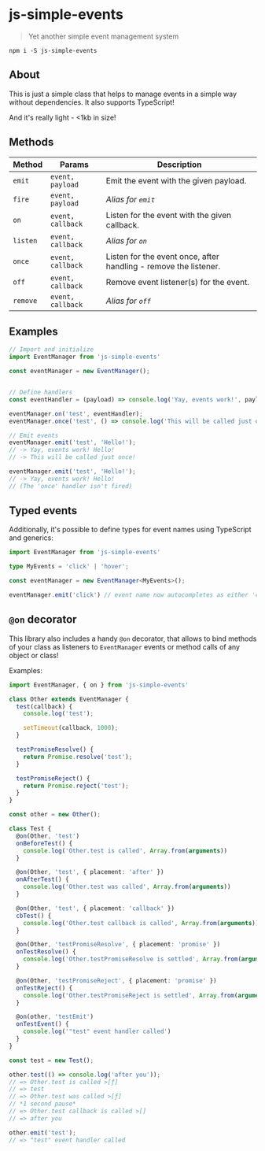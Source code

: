 # js-simple-events
> Yet another simple event management system

`npm i -S js-simple-events`

## About

This is just a simple class that helps to manage events in a simple way without dependencies. It also supports TypeScript!

And it's really light - <1kb in size!

## Methods

Method   | Params            | Description
-------- | ----------------- | ----------------------------------------------------------------
`emit`   | `event, payload`  | Emit the event with the given payload.
`fire`   | `event, payload`  | _Alias for `emit`_
`on`     | `event, callback` | Listen for the event with the given callback.
`listen` | `event, callback` | _Alias for `on`_
`once`   | `event, callback` | Listen for the event once, after handling - remove the listener.
`off`    | `event, callback` | Remove event listener(s) for the event.
`remove` | `event, callback` | _Alias for `off`_

## Examples

```js
// Import and initialize
import EventManager from 'js-simple-events'

const eventManager = new EventManager();


// Define handlers
const eventHandler = (payload) => console.log('Yay, events work!', payload);

eventManager.on('test', eventHandler);
eventManager.once('test', () => console.log('This will be called just once!'));

// Emit events
eventManager.emit('test', 'Hello!');
// -> Yay, events work! Hello!
// -> This will be called just once!

eventManager.emit('test', 'Hello!');
// -> Yay, events work! Hello!
// (The 'once' handler isn't fired)
```

## Typed events

Additionally, it's possible to define types for event names using TypeScript and generics:

```ts
import EventManager from 'js-simple-events'

type MyEvents = 'click' | 'hover';

const eventManager = new EventManager<MyEvents>();

eventManager.emit('click') // event name now autocompletes as either 'click' or 'hover'
```

## `@on` decorator

This library also includes a handy `@on` decorator, that allows to bind methods of your class as listeners to `EventManager` events or method calls of any object or class!

Examples:
```ts
import EventManager, { on } from 'js-simple-events'

class Other extends EventManager {
  test(callback) {
    console.log('test');

    setTimeout(callback, 1000);
  }

  testPromiseResolve() {
    return Promise.resolve('test');
  }

  testPromiseReject() {
    return Promise.reject('test');
  }
}

const other = new Other();

class Test {
  @on(Other, 'test')
  onBeforeTest() {
    console.log('Other.test is called', Array.from(arguments))
  }

  @on(Other, 'test', { placement: 'after' })
  onAfterTest() {
    console.log('Other.test was called', Array.from(arguments))
  }

  @on(Other, 'test', { placement: 'callback' })
  cbTest() {
    console.log('Other.test callback is called', Array.from(arguments))
  }

  @on(Other, 'testPromiseResolve', { placement: 'promise' })
  onTestResolve() {
    console.log('Other.testPromiseResolve is settled', Array.from(arguments))
  }

  @on(Other, 'testPromiseReject', { placement: 'promise' })
  onTestReject() {
    console.log('Other.testPromiseReject is settled', Array.from(arguments))
  }

  @on(other, 'testEmit')
  onTestEvent() {
    console.log('"test" event handler called')
  }
}

const test = new Test();

other.test(() => console.log('after you'));
// => Other.test is called >[ƒ]
// => test
// => Other.test was called >[ƒ]
// *1 second pause*
// => Other.test callback is called >[]
// => after you

other.emit('test');
// => "test" event handler called
```
